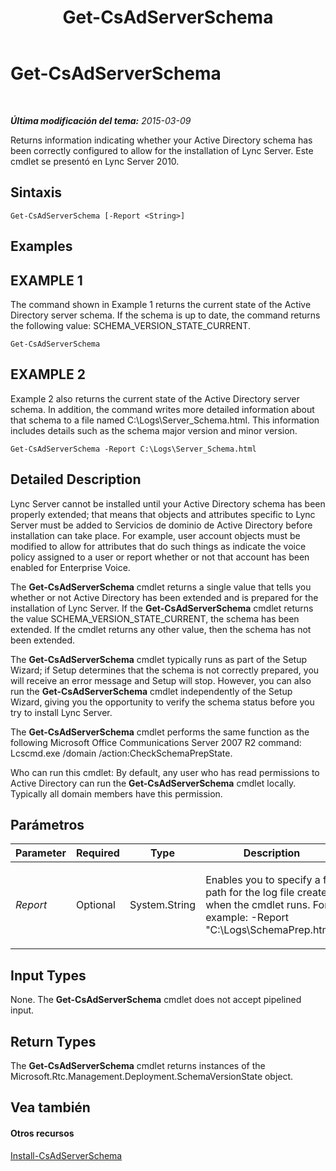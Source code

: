 ﻿---
title: Get-CsAdServerSchema
TOCTitle: Get-CsAdServerSchema
ms:assetid: fba777e5-886c-4914-a492-f2237721c57c
ms:mtpsurl: https://technet.microsoft.com/es-es/library/Gg413070(v=OCS.15)
ms:contentKeyID: 48277247
ms.date: 01/07/2017
mtps_version: v=OCS.15
ms.translationtype: HT
---

# Get-CsAdServerSchema

 

_**Última modificación del tema:** 2015-03-09_

Returns information indicating whether your Active Directory schema has been correctly configured to allow for the installation of Lync Server. Este cmdlet se presentó en Lync Server 2010.

## Sintaxis

    Get-CsAdServerSchema [-Report <String>]

## Examples

## EXAMPLE 1

The command shown in Example 1 returns the current state of the Active Directory server schema. If the schema is up to date, the command returns the following value: SCHEMA\_VERSION\_STATE\_CURRENT.

    Get-CsAdServerSchema

## EXAMPLE 2

Example 2 also returns the current state of the Active Directory server schema. In addition, the command writes more detailed information about that schema to a file named C:\\Logs\\Server\_Schema.html. This information includes details such as the schema major version and minor version.

    Get-CsAdServerSchema -Report C:\Logs\Server_Schema.html

## Detailed Description

Lync Server cannot be installed until your Active Directory schema has been properly extended; that means that objects and attributes specific to Lync Server must be added to Servicios de dominio de Active Directory before installation can take place. For example, user account objects must be modified to allow for attributes that do such things as indicate the voice policy assigned to a user or report whether or not that account has been enabled for Enterprise Voice.

The **Get-CsAdServerSchema** cmdlet returns a single value that tells you whether or not Active Directory has been extended and is prepared for the installation of Lync Server. If the **Get-CsAdServerSchema** cmdlet returns the value SCHEMA\_VERSION\_STATE\_CURRENT, the schema has been extended. If the cmdlet returns any other value, then the schema has not been extended.

The **Get-CsAdServerSchema** cmdlet typically runs as part of the Setup Wizard; if Setup determines that the schema is not correctly prepared, you will receive an error message and Setup will stop. However, you can also run the **Get-CsAdServerSchema** cmdlet independently of the Setup Wizard, giving you the opportunity to verify the schema status before you try to install Lync Server.

The **Get-CsAdServerSchema** cmdlet performs the same function as the following Microsoft Office Communications Server 2007 R2 command: Lcscmd.exe /domain /action:CheckSchemaPrepState.

Who can run this cmdlet: By default, any user who has read permissions to Active Directory can run the **Get-CsAdServerSchema** cmdlet locally. Typically all domain members have this permission.

## Parámetros


<table>
<colgroup>
<col style="width: 25%" />
<col style="width: 25%" />
<col style="width: 25%" />
<col style="width: 25%" />
</colgroup>
<thead>
<tr class="header">
<th>Parameter</th>
<th>Required</th>
<th>Type</th>
<th>Description</th>
</tr>
</thead>
<tbody>
<tr class="odd">
<td><p><em>Report</em></p></td>
<td><p>Optional</p></td>
<td><p>System.String</p></td>
<td><p>Enables you to specify a file path for the log file created when the cmdlet runs. For example: -Report &quot;C:\Logs\SchemaPrep.html&quot;</p></td>
</tr>
</tbody>
</table>


## Input Types

None. The **Get-CsAdServerSchema** cmdlet does not accept pipelined input.

## Return Types

The **Get-CsAdServerSchema** cmdlet returns instances of the Microsoft.Rtc.Management.Deployment.SchemaVersionState object.

## Vea también

#### Otros recursos

[Install-CsAdServerSchema](install-csadserverschema.md)

